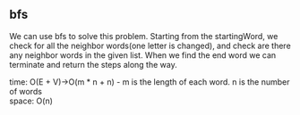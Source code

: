 ## bfs
We can use bfs to solve this problem. Starting from the startingWord, we check for all the neighbor words(one letter is changed), and check are there any neighbor words in the given list. When we find the end word we can terminate and return the steps along the way.

time: O(E + V)->O(m * n + n) - m is the length of each word. n is the number of words<br>
space: O(n)
